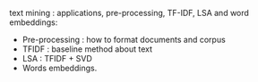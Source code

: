 
text mining : applications, pre-processing, TF-IDF, LSA and word embeddings:
- Pre-processing : how to format documents and corpus
- TFIDF : baseline method about text
- LSA : TFIDF + SVD
- Words embeddings.




